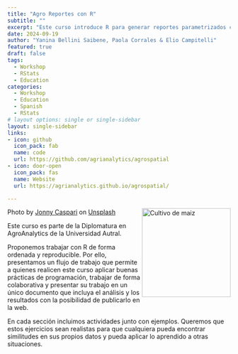 ```yaml
---
title: "Agro Reportes con R"
subtitle: ""
excerpt: "Este curso introduce R para generar reportes parametrizados con ejemplos y casos de uso relacionados a agricultura"
date: 2024-09-19
author: "Yanina Bellini Saibene, Paola Corrales & Elio Campitelli"
featured: true
draft: false
tags:
  - Workshop
  - RStats
  - Education
categories:
  - Workshop
  - Education
  - Spanish
  - RStats
# layout options: single or single-sidebar
layout: single-sidebar
links:
- icon: github
  icon_pack: fab
  name: code
  url: https://github.com/agrianalytics/agrospatial
- icon: door-open
  icon_pack: fas
  name: Website
  url: https://agrianalytics.github.io/agrospatial/

---
```


<img src='featured.png' align="right" height="200" alt='Cultivo de maiz'/>

Photo by <a href="https://unsplash.com/@jonnysplsh?utm_content=creditCopyText&utm_medium=referral&utm_source=unsplash">Jonny Caspari</a> on <a href="https://unsplash.com/photos/green-wheat-field-Ox4krGBQn2U?utm_content=creditCopyText&utm_medium=referral&utm_source=unsplash">Unsplash</a>
  
  
Este curso es parte de la Diplomatura en AgroAnalytics de la Universidad Autral.

Proponemos trabajar con R de forma ordenada y reproducible. Por ello, presentamos un flujo de trabajo que permite a quienes realicen este curso aplicar buenas prácticas de programación, trabajar de forma colaborativa y presentar su trabajo en un único documento que incluya el análisis y los resultados con la posibilidad de publicarlo en la web.

En cada sección incluimos actividades junto con ejemplos. Queremos que estos ejercicios sean realistas para que cualquiera pueda encontrar similitudes en sus propios datos y pueda aplicar lo aprendido a otras situaciones.
